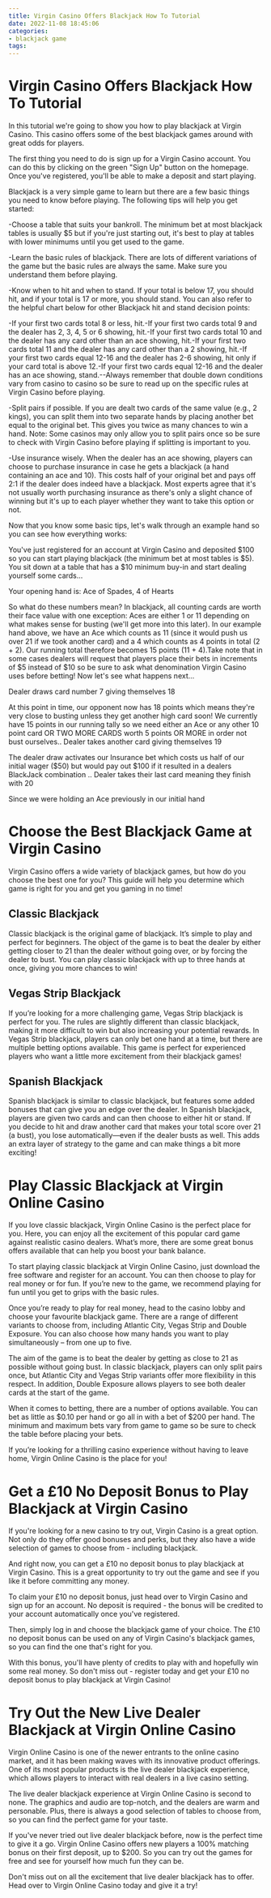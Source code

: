 ```yaml
---
title: Virgin Casino Offers Blackjack How To Tutorial
date: 2022-11-08 18:45:06
categories:
- blackjack game
tags:
---
```



#  Virgin Casino Offers Blackjack How To Tutorial

In this tutorial we're going to show you how to play blackjack at Virgin Casino. This casino offers some of the best blackjack games around with great odds for players.

The first thing you need to do is sign up for a Virgin Casino account. You can do this by clicking on the green "Sign Up" button on the homepage. Once you've registered, you'll be able to make a deposit and start playing.

Blackjack is a very simple game to learn but there are a few basic things you need to know before playing. The following tips will help you get started:

-Choose a table that suits your bankroll. The minimum bet at most blackjack tables is usually $5 but if you're just starting out, it's best to play at tables with lower minimums until you get used to the game.

-Learn the basic rules of blackjack. There are lots of different variations of the game but the basic rules are always the same. Make sure you understand them before playing.

-Know when to hit and when to stand. If your total is below 17, you should hit, and if your total is 17 or more, you should stand. You can also refer to the helpful chart below for other Blackjack hit and stand decision points:







 

 

 

  -If your first two cards total 8 or less, hit.-If your first two cards total 9 and the dealer has 2, 3, 4, 5 or 6 showing, hit.-If your first two cards total 10 and the dealer has any card other than an ace showing, hit.-If your first two cards total 11 and the dealer has any card other than a 2 showing, hit.-If your first two cards equal 12-16 and the dealer has 2-6 showing, hit only if your card total is above 12.-If your first two cards equal 12-16 and the dealer has an ace showing, stand.--Always remember that double down conditions vary from casino to casino so be sure to read up on the specific rules at Virgin Casino before playing.

-Split pairs if possible. If you are dealt two cards of the same value (e.g., 2 kings), you can split them into two separate hands by placing another bet equal to the original bet. This gives you twice as many chances to win a hand. Note: Some casinos may only allow you to split pairs once so be sure to check with Virgin Casino before playing if splitting is important to you.

-Use insurance wisely. When the dealer has an ace showing, players can choose to purchase insurance in case he gets a blackjack (a hand containing an ace and 10). This costs half of your original bet and pays off 2:1 if the dealer does indeed have a blackjack. Most experts agree that it's not usually worth purchasing insurance as there's only a slight chance of winning but it's up to each player whether they want to take this option or not.

Now that you know some basic tips, let's walk through an example hand so you can see how everything works:

You've just registered for an account at Virgin Casino and deposited $100 so you can start playing blackjack (the minimum bet at most tables is $5). You sit down at a table that has a $10 minimum buy-in and start dealing yourself some cards...

Your opening hand is: Ace of Spades, 4 of Hearts 

 So what do these numbers mean? In blackjack, all counting cards are worth their face value with one exception: Aces are either 1 or 11 depending on what makes sense for busting (we'll get more into this later). In our example hand above, we have an Ace which counts as 11 (since it would push us over 21 if we took another card) and a 4 which counts as 4 points in total (2 + 2). Our running total therefore becomes 15 points (11 + 4).Take note that in some cases dealers will request that players place their bets in increments of $5 instead of $10 so be sure to ask what denomination Virgin Casino uses before betting! Now let's see what happens next...

Dealer draws card number 7 giving themselves 18 

 At this point in time, our opponent now has 18 points which means they're very close to busting unless they get another high card soon! We currently have 15 points in our running tally so we need either an Ace or any other 10 point card OR TWO MORE CARDS worth 5 points OR MORE in order not bust ourselves.. Dealer takes another card giving themselves 19 

The dealer draw activates our Insurance bet which costs us half of our initial wager ($50) but would pay out $100 if it resulted in a dealers BlackJack combination .. Dealer takes their last card meaning they finish with 20 

Since we were holding an Ace previously in our initial hand

#  Choose the Best Blackjack Game at Virgin Casino

Virgin Casino offers a wide variety of blackjack games, but how do you choose the best one for you? This guide will help you determine which game is right for you and get you gaming in no time!

## Classic Blackjack

Classic blackjack is the original game of blackjack. It’s simple to play and perfect for beginners. The object of the game is to beat the dealer by either getting closer to 21 than the dealer without going over, or by forcing the dealer to bust. You can play classic blackjack with up to three hands at once, giving you more chances to win!

## Vegas Strip Blackjack

If you’re looking for a more challenging game, Vegas Strip blackjack is perfect for you. The rules are slightly different than classic blackjack, making it more difficult to win but also increasing your potential rewards. In Vegas Strip blackjack, players can only bet one hand at a time, but there are multiple betting options available. This game is perfect for experienced players who want a little more excitement from their blackjack games!

## Spanish Blackjack

Spanish blackjack is similar to classic blackjack, but features some added bonuses that can give you an edge over the dealer. In Spanish blackjack, players are given two cards and can then choose to either hit or stand. If you decide to hit and draw another card that makes your total score over 21 (a bust), you lose automatically—even if the dealer busts as well. This adds an extra layer of strategy to the game and can make things a bit more exciting!

#  Play Classic Blackjack at Virgin Online Casino

If you love classic blackjack, Virgin Online Casino is the perfect place for you. Here, you can enjoy all the excitement of this popular card game against realistic casino dealers. What’s more, there are some great bonus offers available that can help you boost your bank balance.

To start playing classic blackjack at Virgin Online Casino, just download the free software and register for an account. You can then choose to play for real money or for fun. If you’re new to the game, we recommend playing for fun until you get to grips with the basic rules.

Once you’re ready to play for real money, head to the casino lobby and choose your favourite blackjack game. There are a range of different variants to choose from, including Atlantic City, Vegas Strip and Double Exposure. You can also choose how many hands you want to play simultaneously – from one up to five.

The aim of the game is to beat the dealer by getting as close to 21 as possible without going bust. In classic blackjack, players can only split pairs once, but Atlantic City and Vegas Strip variants offer more flexibility in this respect. In addition, Double Exposure allows players to see both dealer cards at the start of the game.

When it comes to betting, there are a number of options available. You can bet as little as $0.10 per hand or go all in with a bet of $200 per hand. The minimum and maximum bets vary from game to game so be sure to check the table before placing your bets.

If you’re looking for a thrilling casino experience without having to leave home, Virgin Online Casino is the place for you!

#  Get a £10 No Deposit Bonus to Play Blackjack at Virgin Casino

If you're looking for a new casino to try out, Virgin Casino is a great option. Not only do they offer good bonuses and perks, but they also have a wide selection of games to choose from - including blackjack.

And right now, you can get a £10 no deposit bonus to play blackjack at Virgin Casino. This is a great opportunity to try out the game and see if you like it before committing any money.

To claim your £10 no deposit bonus, just head over to Virgin Casino and sign up for an account. No deposit is required - the bonus will be credited to your account automatically once you've registered.

Then, simply log in and choose the blackjack game of your choice. The £10 no deposit bonus can be used on any of Virgin Casino's blackjack games, so you can find the one that's right for you.

With this bonus, you'll have plenty of credits to play with and hopefully win some real money. So don't miss out - register today and get your £10 no deposit bonus to play blackjack at Virgin Casino!

#  Try Out the New Live Dealer Blackjack at Virgin Online Casino

Virgin Online Casino is one of the newer entrants to the online casino market, and it has been making waves with its innovative product offerings. One of its most popular products is the live dealer blackjack experience, which allows players to interact with real dealers in a live casino setting.

The live dealer blackjack experience at Virgin Online Casino is second to none. The graphics and audio are top-notch, and the dealers are warm and personable. Plus, there is always a good selection of tables to choose from, so you can find the perfect game for your taste.

If you've never tried out live dealer blackjack before, now is the perfect time to give it a go. Virgin Online Casino offers new players a 100% matching bonus on their first deposit, up to $200. So you can try out the games for free and see for yourself how much fun they can be.

Don't miss out on all the excitement that live dealer blackjack has to offer. Head over to Virgin Online Casino today and give it a try!